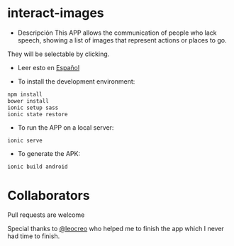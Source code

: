 # interact-images

* Descripción
This APP allows the communication of people who lack speech, showing a list of images that represent actions or places to go.

They will be selectable by clicking.

* Leer esto en [Español](README.md)

* To install the development environment:

```bash
npm install
bower install
ionic setup sass
ionic state restore
```

* To run the APP on a local server:

```
ionic serve
```

* To generate the APK:

```bash
ionic build android
```

# Collaborators

 Pull requests are welcome

Special thanks to <a href="https://github.com/leocreo" target="_blank">@leocreo</a> who helped me to finish the app which I never had time to finish.

